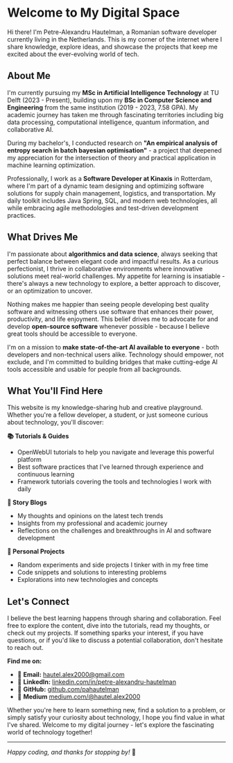 # Welcome to My Digital Space

Hi there! I'm Petre-Alexandru Hautelman, a Romanian software developer currently living in the Netherlands. This is my corner of the internet where I share knowledge, explore ideas, and showcase the projects that keep me excited about the ever-evolving world of tech.

## About Me

I'm currently pursuing my **MSc in Artificial Intelligence Technology** at TU Delft (2023 - Present), building upon my **BSc in Computer Science and Engineering** from the same institution (2019 - 2023, 7.58 GPA). My academic journey has taken me through fascinating territories including big data processing, computational intelligence, quantum information, and collaborative AI.

During my bachelor's, I conducted research on **"An empirical analysis of entropy search in batch bayesian optimisation"** - a project that deepened my appreciation for the intersection of theory and practical application in machine learning optimization.

Professionally, I work as a **Software Developer at Kinaxis** in Rotterdam, where I'm part of a dynamic team designing and optimizing software solutions for supply chain management, logistics, and transportation. My daily toolkit includes Java Spring, SQL, and modern web technologies, all while embracing agile methodologies and test-driven development practices.

## What Drives Me

I'm passionate about **algorithmics and data science**, always seeking that perfect balance between elegant code and impactful results. As a curious perfectionist, I thrive in collaborative environments where innovative solutions meet real-world challenges. My appetite for learning is insatiable - there's always a new technology to explore, a better approach to discover, or an optimization to uncover.

Nothing makes me happier than seeing people developing best quality software and witnessing others use software that enhances their power, productivity, and life enjoyment. This belief drives me to advocate for and develop **open-source software** whenever possible - because I believe great tools should be accessible to everyone.

I'm on a mission to **make state-of-the-art AI available to everyone** - both developers and non-technical users alike. Technology should empower, not exclude, and I'm committed to building bridges that make cutting-edge AI tools accessible and usable for people from all backgrounds.

## What You'll Find Here

This website is my knowledge-sharing hub and creative playground. Whether you're a fellow developer, a student, or just someone curious about technology, you'll discover:

**📚 Tutorials & Guides**

- OpenWebUI tutorials to help you navigate and leverage this powerful platform
- Best software practices that I've learned through experience and continuous learning
- Framework tutorials covering the tools and technologies I work with daily

**💭 Story Blogs**

- My thoughts and opinions on the latest tech trends
- Insights from my professional and academic journey
- Reflections on the challenges and breakthroughs in AI and software development

**🚀 Personal Projects**

- Random experiments and side projects I tinker with in my free time
- Code snippets and solutions to interesting problems
- Explorations into new technologies and concepts

## Let's Connect

I believe the best learning happens through sharing and collaboration. Feel free to explore the content, dive into the tutorials, read my thoughts, or check out my projects. If something sparks your interest, if you have questions, or if you'd like to discuss a potential collaboration, don't hesitate to reach out.

**Find me on:**

- 📧 **Email:** [hautel.alex2000@gmail.com](mailto:hautel.alex2000@gmail.com)
- 💼 **LinkedIn:** [linkedin.com/in/petre-alexandru-hautelman](https://www.linkedin.com/in/petre-alexandru-hautelman-43468518a/)
- 🐙 **GitHub:** [github.com/pahautelman](https://github.com/pahautelman)
- 🔮 **Medium** [medium.com/@hautel.alex2000](https://medium.com/@hautel.alex2000)

Whether you're here to learn something new, find a solution to a problem, or simply satisfy your curiosity about technology, I hope you find value in what I've shared. Welcome to my digital journey - let's explore the fascinating world of technology together!

---

*Happy coding, and thanks for stopping by!* 🚀